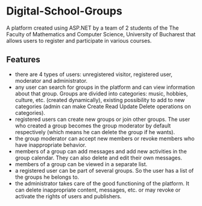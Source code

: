 # Digital-School-Groups
A platform created using ASP.NET by a team of 2 students of the The Faculty of Mathematics and Computer Science, University of Bucharest that allows users to register and participate in various courses.

## Features 
- there are 4 types of users: unregistered visitor, registered user,
moderator and administrator. 
- any user can search for groups in the platform  and can view
information about that group. Groups are divided into
categories: music, hobbies, culture, etc. (created dynamically), existing
possibility to add to new categories (admin can make Create Read Update Delete operations on
categories). 
- registered users can create new groups or join other groups. The user who created a group becomes the group moderator by default
respectively (which means he can delete the group if he wants). 
- the group moderator can accept new members or revoke members
who have inappropriate behavior.
- members of a group can add messages and add new activities in the
group calendar. They can also delete and edit their own messages. 
- members of a group can be viewed in a separate list. 
- a registered user can be part of several groups. So
the user has a list of the groups he belongs to. 
- the administrator takes care of the good functioning of the platform. It can
delete inappropriate content, messages, etc. or may revoke or
activate the rights of users and publishers. 
